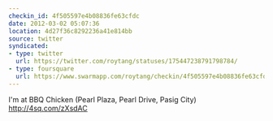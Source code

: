 ```yaml
---
checkin_id: 4f505597e4b08836fe63cfdc
date: 2012-03-02 05:07:36
location: 4d27f36c8292236a41e814bb
source: twitter
syndicated:
- type: twitter
  url: https://twitter.com/roytang/statuses/175447238791798784/
- type: foursquare
  url: https://www.swarmapp.com/roytang/checkin/4f505597e4b08836fe63cfdc
---
```


I'm at BBQ Chicken (Pearl Plaza, Pearl Drive, Pasig City) http://4sq.com/zXsdAC